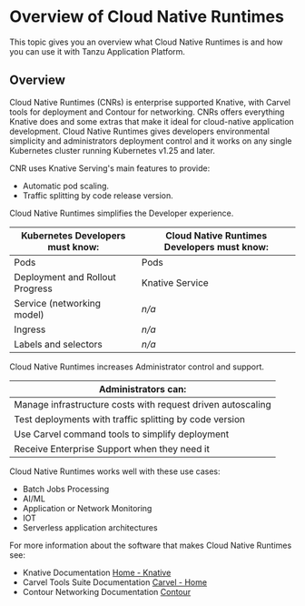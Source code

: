 # Overview of Cloud Native Runtimes

This topic gives you an overview what Cloud Native Runtimes is and how you can use it with Tanzu Application Platform.

## <a id="overview"></a> Overview

Cloud Native Runtimes (CNRs) is enterprise supported Knative, with Carvel tools for deployment and Contour for networking.
CNRs offers everything Knative does and some extras that make it ideal for cloud-native application development.
Cloud Native Runtimes gives developers environmental simplicity and administrators deployment control and it works on any single Kubernetes cluster running Kubernetes v1.25 and later.

CNR uses Knative Serving's main features to provide:

- Automatic pod scaling.
- Traffic splitting by code release version.

Cloud Native Runtimes simplifies the Developer experience.

| Kubernetes Developers must know: | Cloud Native Runtimes Developers must know: |
|-------------------------------------|------------------------------------------------|
| Pods                                | Pods                                           |
| Deployment and Rollout Progress       | Knative Service                                |
| Service (networking model)          |_n/a_                                                |_n/a_
| Ingress                             |_n/a_                                                |_n/a_
| Labels and selectors                |_n/a_                                                |_n/a_

Cloud Native Runtimes increases Administrator control and support.

| Administrators can:                                          |
|--------------------------------------------------------------|
| Manage infrastructure costs with request driven autoscaling  |
| Test deployments with traffic splitting by code version      |
| Use Carvel command tools to simplify deployment              |
| Receive Enterprise Support when they need it                 |

Cloud Native Runtimes works well with these use cases:

- Batch Jobs Processing
- AI/ML
- Application or Network Monitoring
- IOT
- Serverless application architectures

For more information about the software that makes Cloud Native Runtimes see:

- Knative Documentation [Home - Knative](https://knative.dev/docs/)
- Carvel Tools Suite Documentation [Carvel - Home](https://carvel.dev/)
- Contour Networking Documentation [Contour](https://projectcontour.io/)
